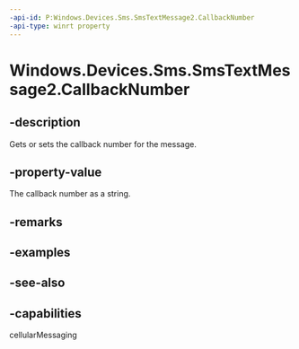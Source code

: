 ----api-id: P:Windows.Devices.Sms.SmsTextMessage2.CallbackNumber
-api-type: winrt property
---<!-- Property syntaxpublic string CallbackNumber { get;  set; }--># Windows.Devices.Sms.SmsTextMessage2.CallbackNumber## -descriptionGets or sets the callback number for the message.## -property-valueThe callback number as a string.## -remarks## -examples## -see-also## -capabilitiescellularMessaging